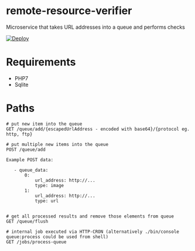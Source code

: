 # remote-resource-verifier
Microservice that takes URL addresses into a queue and performs checks

[![Deploy](https://www.herokucdn.com/deploy/button.svg)](https://heroku.com/deploy?template=https://github.com/Wolnosciowiec/remote-resource-verifier)

# Requirements
- PHP7
- Sqlite

# Paths

```
# put new item into the queue
GET /queue/add/{escapedUrlAddress - encoded with base64}/{protocol eg. http, ftp}

# put multiple new items into the queue
POST /queue/add

Example POST data:

   - queue_data:
       0: 
           url_address: http://...
           type: image
       1:
           url_address: http://...
           type: url
           

# get all processed results and remove those elements from queue
GET /queue/flush

# internal job executed via HTTP-CRON (alternatively ./bin/console queue:process could be used from shell)
GET /jobs/process-queue
```

